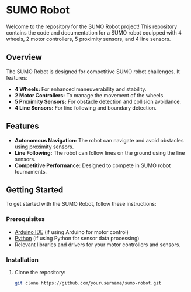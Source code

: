 # SUMO Robot

Welcome to the repository for the SUMO Robot project! This repository contains the code and documentation for a SUMO robot equipped with 4 wheels, 2 motor controllers, 5 proximity sensors, and 4 line sensors.

## Overview

The SUMO Robot is designed for competitive SUMO robot challenges. It features:

- **4 Wheels:** For enhanced maneuverability and stability.
- **2 Motor Controllers:** To manage the movement of the wheels.
- **5 Proximity Sensors:** For obstacle detection and collision avoidance.
- **4 Line Sensors:** For line following and boundary detection.

## Features

- **Autonomous Navigation:** The robot can navigate and avoid obstacles using proximity sensors.
- **Line Following:** The robot can follow lines on the ground using the line sensors.
- **Competitive Performance:** Designed to compete in SUMO robot tournaments.

## Getting Started

To get started with the SUMO Robot, follow these instructions:

### Prerequisites

- [Arduino IDE](https://www.arduino.cc/en/software) (if using Arduino for motor control)
- [Python](https://www.python.org/downloads/) (if using Python for sensor data processing)
- Relevant libraries and drivers for your motor controllers and sensors.

### Installation

1. Clone the repository:
   ```bash
   git clone https://github.com/yourusername/sumo-robot.git
